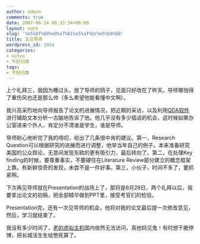 ```yaml
---
author: admin
comments: true
date: 2007-06-14 06:32:34+00:00
layout: note
slug: '%e5%8f%88%e8%a7%81%e5%af%bc%e5%b8%88'
title: 又见导师
wordpress_id: 1054
categories:
- notes
- 不好归类
tags:
- 不好归类
---
```





上个礼拜三，我因为睡过头，放了导师的鸽子，见面只好改在了昨天。导师哪怕得了重伤风也还是那么帅（多么希望他能看懂中文啊）。




我兴高采烈地向导师报告了论文的进展情况，把近期的采访，以及利用[QDA软件](http://www.pressure.to/qda/)进行辅助文本分析一古脑地告诉了他。他几乎没有多少插话的机会，这时候如果办公室进来个外人，肯定分不清谁是学生，谁是导师。




导师耐心地听完了我的唠叨，给出了几条很中肯的建议。第一，Research Question可以根据研究的进展而进行调整，他举当年自己的例子。本来准备研究美国的公众舆论，无意间发现东欧的更有吸引力，最后转向了。第二，在处理Key finding的时候，要尊重事实，不要硬往在Literature Review部分建立的概念框架上靠。有新鲜惊奇的发现，未尝不是一件好事。第三，小伙子，时间不多了，要抓紧啊。




下次再见导师就在Presentation的战场上了，那将是6月28日，两个礼拜以后，我要拿出论文的初稿，把全部精华做到PPT里，接受考官们的检验。




Presentation完，还有一次见导师的机会，他将对我的论文最后提一次修改意见，然后，学习就结束了。




我没有多少时间了，[老的虚拟主机](http://www.wangpei.net/)国内依然无法访问，真他妈见鬼！有时想干脆停博，把长城活生生给憋死算了。



